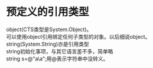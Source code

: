 # 预定义的引用类型

object\(CTS类型是System.Object\)。  
可以使用object引用绑定任何子类型的对象。以后细说object。  
string\(System.String\)亦是引用类型  
string初始化事项，与其它语言差不多，简单略  
string s=@"a\a";用@表示字符串中没转义。

